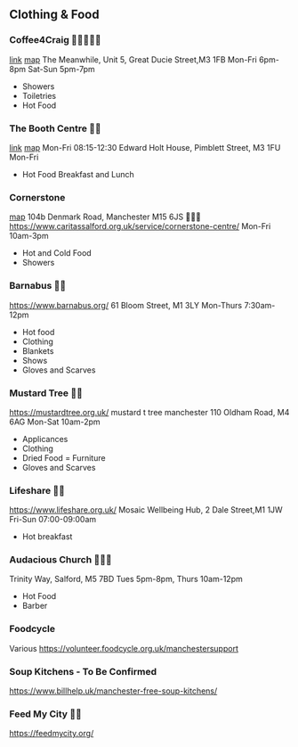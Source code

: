 ## Clothing & Food

### Coffee4Craig 🚿🥘🥗👕👖
[link](https://www.coffee4craig.org/) [map](https://maps.app.goo.gl/QD2E5RUtkPCTJDH69)
The Meanwhile, Unit 5, Great Ducie Street,M3 1FB
Mon-Fri 6pm-8pm
Sat-Sun 5pm-7pm
- Showers
- Toiletries
- Hot Food

### The Booth Centre 🥘🥗
[link](https://www.boothcentre.org.uk/) [map](https://maps.app.goo.gl/kfMf4LK9Sdo8nfyy8)
Mon-Fri 08:15-12:30 
Edward Holt House, Pimblett Street, M3 1FU
Mon-Fri
- Hot Food Breakfast and Lunch

### Cornerstone 
[map]()
104b Denmark Road, Manchester M15 6JS 🥘🥗🚿
https://www.caritassalford.org.uk/service/cornerstone-centre/
Mon-Fri 10am-3pm
- Hot and Cold Food
- Showers

### Barnabus 🥘🥗
https://www.barnabus.org/
61 Bloom Street, M1 3LY
Mon-Thurs 7:30am-12pm
- Hot food
- Clothing
- Blankets
- Shows
- Gloves and Scarves

### Mustard Tree 👕👖
https://mustardtree.org.uk/
mustard t tree manchester
110 Oldham Road, M4 6AG
Mon-Sat 10am-2pm
- Applicances
- Clothing
- Dried Food 
= Furniture
- Gloves and Scarves

### Lifeshare 🥘🥗
https://www.lifeshare.org.uk/
Mosaic Wellbeing Hub, 2 Dale Street,M1 1JW
Fri-Sun 07:00-09:00am 
- Hot breakfast 

### Audacious Church 🥘🥗💈
Trinity Way, Salford, M5 7BD
Tues 5pm-8pm, Thurs 10am-12pm
- Hot Food
- Barber

### Foodcycle
Various
https://volunteer.foodcycle.org.uk/manchestersupport

### Soup Kitchens - To Be Confirmed
https://www.billhelp.uk/manchester-free-soup-kitchens/

### Feed My City 🥘🥗
https://feedmycity.org/



